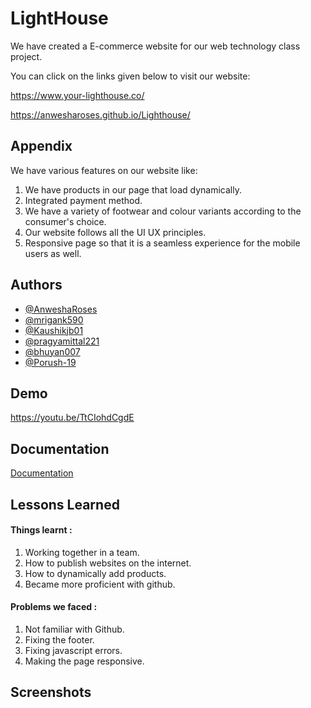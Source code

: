 # LightHouse 

We have created a E-commerce website for our web technology class project.

You can click on the links given below to visit our website:

https://www.your-lighthouse.co/

https://anwesharoses.github.io/Lighthouse/


## Appendix

We have various features on our website like:

1.  We have products in our page that load dynamically.
2.  Integrated payment method.
3.  We have a variety of footwear and colour variants according to the consumer's choice.
4.  Our website follows all the UI UX principles.
5.  Responsive page so that it is a seamless experience for the mobile users as well.

## Authors

- [@AnweshaRoses](https://github.com/AnweshaRoses)
- [@mrigank590](https://github.com/mrigank590)
- [@Kaushikjb01](https://github.com/Kaushikjb01)
- [@pragyamittal221](https://github.com/pragyamittal221)
- [@bhuyan007](https://github.com/bhuyan007)
- [@Porush-19](https://github.com/Porush-19)


## Demo

https://youtu.be/TtCIohdCgdE


## Documentation

[Documentation](https://docs.google.com/document/d/1FKeCQtZdWHpIuR8HY_g5RMFanNdZ1QTGgD9ocASva1k/edit?usp=sharing)


## Lessons Learned

#### Things learnt :

1. Working together in a team.
2. How to publish websites on the internet.
3. How to dynamically add products.
4. Became more proficient with github.

#### Problems we faced :

1. Not familiar with Github.
2. Fixing the footer.
3. Fixing javascript errors.
4. Making the page responsive.


## Screenshots

